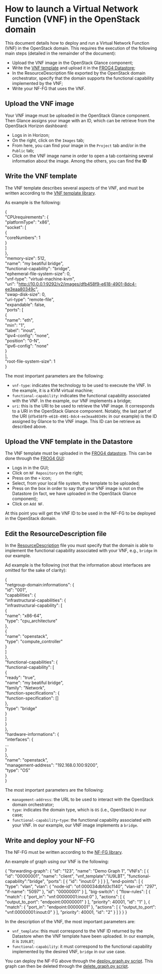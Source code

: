 # How to launch a Virtual Network Function (VNF) in the OpenStack domain

This document details how to deploy and run a Virtual Network Function (VNF) in the OpenStack domain. This requires the execution of the following main steps (detailed in the remainder of the document):

* Upload the VNF image in the OpenStack Glance component;
* Write the [VNF template](https://github.com/netgroup-polito/vnf-template-library) and upload it in the [FROG4 Datastore](https://github.com/netgroup-polito/frog4-datastore);
* In the ResourceDescription file exported by the OpenStack domain orchestrator, specify that the domain supports the functional capability implemented by the VNF;
* Write your NF-FG that uses the VNF.

## Upload the VNF image

Your VNF image must be uploaded in the OpenStack Glance component. Then Glance assigns your image with an ID, which can be retrieve from the OpenStack Horizon dashboard:

* Logs in in Horizon;
* On the right, click on the `Images` tab;
* From here, you can find your image in the `Project` tab and/or in the `Public` tab;
* Click on the VNF image name in order to open a tab containing several information about the image. Among the others, you can find the **ID**

## Write the VNF template

The VNF template describes several aspects of the VNF, and must be written according to the [VNF template library](https://github.com/netgroup-polito/vnf-template-library). 

As example is the following:

{  
  "CPUrequirements": {  
    "platformType": "x86",  
    "socket": [  
      {  
        "coreNumbers": 1  
      }  
    ]  
  },  
  "memory-size": 512,  
  "name": "my beatiful bridge",  
  "functional-capability": "bridge",  
  "ephemeral-file-system-size": 0,  
  "vnf-type": "virtual-machine-kvm",  
  "uri": "http://10.0.0.1:9292/v2/images/dfb458f9-e618-4901-8dc4-ee3eaa80349c",  
  "swap-disk-size": 0,  
  "uri-type": "remote-file",  
  "expandable": false,  
  "ports": [  
    {  
      "name": "eth",  
      "min": "1",  
      "label": "inout",  
      "ipv4-config": "none",  
      "position": "0-N",  
      "ipv6-config": "none"  
    }  
  ],  
  "root-file-system-size": 1  
}  

The most important parameters are the following:

* `vnf-type`: indicates the technology to be used to execxute the VNF. In the example, it is a KVM virtual machine;
* `functional-capability`: indicates the functional capability associated with the VNF. In the example, our VNF implements a bridge;
* `uri`: this is the URI to be used to retrieve the VNF image. It corresponds to a URI in the OpenStack Glance component. Notably, the last part of the URI (`dfb458f9-e618-4901-8dc4-ee3eaa80349c` in our example) is the ID assigned by Glance to the VNF image. This ID can be retrieve as described above.

## Upload the VNF template in the Datastore

The VNF template must be uploaded in the [FROG4 datastore](https://github.com/netgroup-polito/frog4-datastore). 
This can be done through the [FROG4 GUI](https://github.com/netgroup-polito/frog4-gui):

* Logs in in the GUI; 
* Click on `NF Repository` on the right;
* Press on the `+` icon;
* Select, from your local file system, the template to be uploaded;
* Press on the box in order to say that your VNF image is not on the Datastore (in fact, we have uploaded in the OpenStack Glance component);
* Click on `Add NF`.

At this point you will get the VNF ID to be used in the NF-FG to be deployed in the OpenStack domain.

## Edit the ResourceDescription file

In the [ResourceDescription](https://github.com/netgroup-polito/frog4-openstack-do/blob/master/README_INSTALL.md#openstack-domain-description) file you must specify that the domain is able to implement the functional capability associated with your VNF, e.g., `bridge` in our example.

Ad example is the following (not that the information about interfaces are omitted for the sake of clarity):

{  
  "netgroup-domain:informations": {  
    "id": "001",  
    "capabilities": {  
      "infrastructural-capabilities": {  
        "infrastructural-capability": [  
          {  
            "name": "x86-64",  
            "type": "cpu_architecture"  
          },  
          {  
            "name": "openstack",  
            "type": "compute_controller"  
          }  
        ]  
      },  
      "functional-capabilities": {  
        "functional-capability": [  
          {  
            "ready": "true",  
            "name": "my beatiful bridge",  
            "family": "Network",  
            "function-specifications": {  
              "function-specification": []  
            },  
            "type": "bridge"  
          }  
        ]  
      }  
    },  
    "hardware-informations": {  
      "interfaces": {  
		...  
      }  
    },  
    "name": "openstack",  
    "management-address": "192.168.0.100:9200",  
    "type": "OS"  
  }  
}  

The most important parameters are the following:

* `management-address`: the URL to be used to interact with the OpenStack domain orchestrator;
* `type`: indicates the domain type, which is `OS` (i.e., OpenStack) in our case;
* `functional-capability`-`type`: the functional capability associated with your VNF. In our example, our VNF image implements a `bridge`.

## Write and deploy your NF-FG

The NF-FG must be written according to the [NF-FG library](https://github.com/netgroup-polito/nffg-library).

An example of graph using our VNF is the following:

{
  "forwarding-graph": {
    "id": "123",
    "name": "Demo Graph 1",
    "VNFs": [
      {
        "id": "00000001",
        "name": "client",
        "vnf_template":"IU9LBT",
        "functional-capability":"bridge",
        "ports": [
          {
            "id": "inout:0"
          }
        ]
      }
    ],
    "end-points": [
      {
        "type": "vlan",
        "vlan": {
          "node-id": "of:000034dbfd3c1140",
          "vlan-id": "297",
          "if-name": "5097"
        },
        "id": "00000001"
      }
    ],
    "big-switch": {
      "flow-rules": [
        {
          "match": {
            "port_in": "vnf:00000001:inout:0"
          },
          "actions": [
            {
              "output_to_port": "endpoint:00000001"
            }
          ],
          "priority": 40001,
          "id": "1"
        },
        {
          "match": {
            "port_in": "endpoint:00000001"
          },
          "actions": [
            {
              "output_to_port": "vnf:00000001:inout:0"
            }
          ],
          "priority": 40001,
          "id": "2"
        }
      ]
    }
  }
}

In the description of the VNF, the most important parameters are:

* `vnf_template`: this must correspond to the VNF ID returned by the Datastore when the VNF template have been uploaded. In our example, it is `IU9LBT`;
* `functional-capability`: it must correspond to the functional capability implemented by the desired VNF, `bridge` in our use case.

You can deploy the NF-FG above through the [deploy_graph.py script](https://github.com/netgroup-polito/frog4-openstack-do/blob/master/scripts/deploy_graph.py). This graph can then be deleted through the [delete_graph.py script](https://github.com/netgroup-polito/frog4-openstack-do/blob/master/scripts/delete_graph.py).

